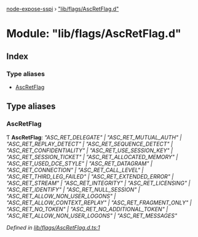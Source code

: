 [node-expose-sspi](../README.md) › ["lib/flags/AscRetFlag.d"](_lib_flags_ascretflag_d_.md)

# Module: "lib/flags/AscRetFlag.d"

## Index

### Type aliases

* [AscRetFlag](_lib_flags_ascretflag_d_.md#ascretflag)

## Type aliases

###  AscRetFlag

Ƭ **AscRetFlag**: *"ASC_RET_DELEGATE" | "ASC_RET_MUTUAL_AUTH" | "ASC_RET_REPLAY_DETECT" | "ASC_RET_SEQUENCE_DETECT" | "ASC_RET_CONFIDENTIALITY" | "ASC_RET_USE_SESSION_KEY" | "ASC_RET_SESSION_TICKET" | "ASC_RET_ALLOCATED_MEMORY" | "ASC_RET_USED_DCE_STYLE" | "ASC_RET_DATAGRAM" | "ASC_RET_CONNECTION" | "ASC_RET_CALL_LEVEL" | "ASC_RET_THIRD_LEG_FAILED" | "ASC_RET_EXTENDED_ERROR" | "ASC_RET_STREAM" | "ASC_RET_INTEGRITY" | "ASC_RET_LICENSING" | "ASC_RET_IDENTIFY" | "ASC_RET_NULL_SESSION" | "ASC_RET_ALLOW_NON_USER_LOGONS" | "ASC_RET_ALLOW_CONTEXT_REPLAY" | "ASC_RET_FRAGMENT_ONLY" | "ASC_RET_NO_TOKEN" | "ASC_RET_NO_ADDITIONAL_TOKEN" | "ASC_RET_ALLOW_NON_USER_LOGONS" | "ASC_RET_MESSAGES"*

*Defined in [lib/flags/AscRetFlag.d.ts:1](https://github.com/jlguenego/node-expose-sspi/blob/d279f70/lib/flags/AscRetFlag.d.ts#L1)*
